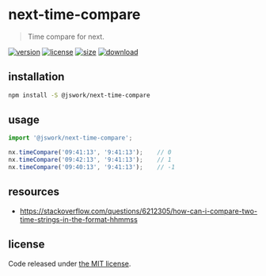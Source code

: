 # next-time-compare
> Time compare for next.

[![version][version-image]][version-url]
[![license][license-image]][license-url]
[![size][size-image]][size-url]
[![download][download-image]][download-url]

## installation
```bash
npm install -S @jswork/next-time-compare
```

## usage
```js
import '@jswork/next-time-compare';

nx.timeCompare('09:41:13', '9:41:13');    // 0
nx.timeCompare('09:42:13', '9:41:13');    // 1
nx.timeCompare('09:40:13', '9:41:13');    // -1
```

## resources
- https://stackoverflow.com/questions/6212305/how-can-i-compare-two-time-strings-in-the-format-hhmmss

## license
Code released under [the MIT license](https://github.com/afeiship/next-time-compare/blob/master/LICENSE.txt).

[version-image]: https://img.shields.io/npm/v/@jswork/next-time-compare
[version-url]: https://npmjs.org/package/@jswork/next-time-compare

[license-image]: https://img.shields.io/npm/l/@jswork/next-time-compare
[license-url]: https://github.com/afeiship/next-time-compare/blob/master/LICENSE.txt

[size-image]: https://img.shields.io/bundlephobia/minzip/@jswork/next-time-compare
[size-url]: https://github.com/afeiship/next-time-compare/blob/master/dist/next-time-compare.min.js

[download-image]: https://img.shields.io/npm/dm/@jswork/next-time-compare
[download-url]: https://www.npmjs.com/package/@jswork/next-time-compare
